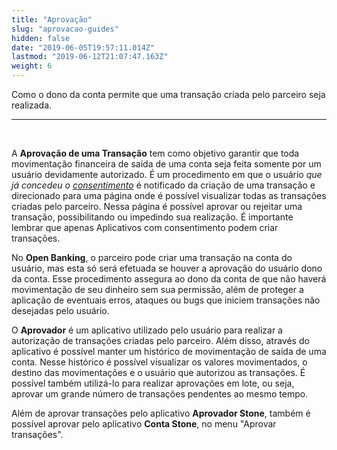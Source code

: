 ```yaml
---
title: "Aprovação"
slug: "aprovacao-guides"
hidden: false
date: "2019-06-05T19:57:11.014Z"
lastmod: "2019-06-12T21:07:47.163Z"
weight: 6
---
```


Como o dono da conta permite que uma transação criada pelo parceiro seja realizada.

---

<br>

A **Aprovação de uma Transação** tem como objetivo garantir que toda movimentação financeira de saída de uma conta seja feita somente por um usuário devidamente autorizado. É um procedimento em que o usuário *que já concedeu o [consentimento](/docs/guias/integracao/consentimento)* é notificado da criação de uma transação e direcionado para uma página onde é possível visualizar todas as transações criadas pelo parceiro. Nessa página é possível aprovar ou rejeitar uma transação, possibilitando ou impedindo sua realização. É importante lembrar que apenas Aplicativos com consentimento podem criar transações.

No **Open Banking**, o parceiro pode criar uma transação na conta do usuário, mas esta só será efetuada se houver a aprovação do usuário dono da conta. Esse procedimento assegura ao dono da conta de que não haverá movimentação de seu dinheiro sem sua permissão, além de proteger a aplicação de eventuais erros, ataques ou bugs que iniciem transações não desejadas pelo usuário.

O **Aprovador** é um aplicativo utilizado pelo usuário para realizar a autorização de transações criadas pelo parceiro. Além disso, através do aplicativo é possível manter um histórico de movimentação de saída de uma conta. Nesse histórico é possível visualizar os valores movimentados, o destino das movimentações e o usuário que autorizou as transações. É possível também utilizá-lo para realizar aprovações em lote, ou seja, aprovar um grande número de transações pendentes ao mesmo tempo.

Além de aprovar transações pelo aplicativo **Aprovador Stone**, também é possível aprovar pelo aplicativo **Conta Stone**, no menu "Aprovar transações".
